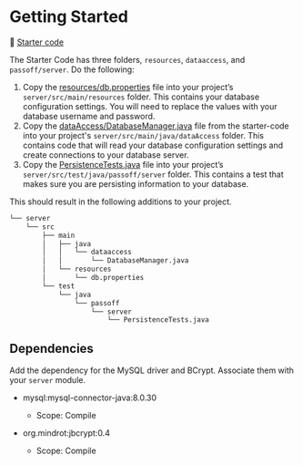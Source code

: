 # Getting Started

📁 [Starter code](starter-code)

The Starter Code has three folders, `resources`, `dataaccess`, and `passoff/server`. Do the following:

1. Copy the [resources/db.properties](starter-code/resources/db.properties) file into your project’s `server/src/main/resources` folder. This contains your database configuration settings. You will need to replace the values with your database username and password.
1. Copy the [dataAccess/DatabaseManager.java](starter-code/dataaccess/DatabaseManager.java) file from the starter-code into your project's `server/src/main/java/dataAccess` folder. This contains code that will read your database configuration settings and create connections to your database server.
1. Copy the [PersistenceTests.java](starter-code/passoff/server/PersistenceTests.java) file into your project’s `server/src/test/java/passoff/server` folder. This contains a test that makes sure you are persisting information to your database.

This should result in the following additions to your project.

```txt
└── server
    └── src
        ├── main
        │   ├── java
        │   │   └── dataaccess
        │   │       └── DatabaseManager.java
        │   └── resources
        │       └── db.properties
        └── test
            └── java
                └── passoff
                    └── server
                        └── PersistenceTests.java
```

## Dependencies

Add the dependency for the MySQL driver and BCrypt. Associate them with your `server` module.

- mysql:mysql-connector-java:8.0.30

  - Scope: Compile

- org.mindrot:jbcrypt:0.4

  - Scope: Compile
